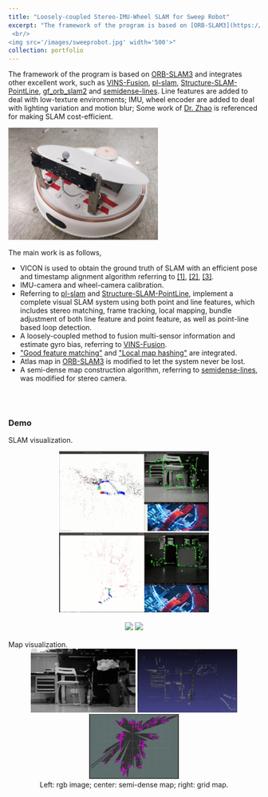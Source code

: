 ```yaml
---
title: "Loosely-coupled Stereo-IMU-Wheel SLAM for Sweep Robot"
excerpt: "The framework of the program is based on [ORB-SLAM3](https://github.com/UZ-SLAMLab/ORB_SLAM3.git) and integrates other excellent work, such as [VINS-Fusion](https://github.com/HKUST-Aerial-Robotics/VINS-Fusion.git), [pl-slam](https://github.com/rubengooj/pl-slam.git), [Structure-SLAM-PointLine](https://github.com/yanyan-li/Structure-SLAM-PointLine.git), [gf_orb_slam2](https://github.com/ivalab/gf_orb_slam2.git) and [semidense-lines](https://github.com/shidahe/semidense-lines.git). Line features are added to deal with low-texture environments; IMU, wheel encoder are added to deal with lighting variation and motion blur; Some work of [Dr. Zhao](https://github.com/YipuZhao) is referenced for making SLAM cost-efficient.
 <br/>
<img src='/images/sweeprobot.jpg' width='500'>"
collection: portfolio
---
```


The framework of the program is based on [ORB-SLAM3](https://github.com/UZ-SLAMLab/ORB_SLAM3.git) and integrates other excellent work, such as [VINS-Fusion](https://github.com/HKUST-Aerial-Robotics/VINS-Fusion.git), [pl-slam](https://github.com/rubengooj/pl-slam.git), [Structure-SLAM-PointLine](https://github.com/yanyan-li/Structure-SLAM-PointLine.git), [gf_orb_slam2](https://github.com/ivalab/gf_orb_slam2.git) and [semidense-lines](https://github.com/shidahe/semidense-lines.git). Line features are added to deal with low-texture environments; IMU, wheel encoder are added to deal with lighting variation and motion blur; Some work of [Dr. Zhao](https://github.com/YipuZhao) is referenced for making SLAM cost-efficient.

<img src='/images/sweeprobot.jpg' width='300'>

The main work is as follows,
+ VICON is used to obtain the ground truth of SLAM with an efficient pose and timestamp alignment algorithm referring to [[1]](https://igl.ethz.ch/projects/ARAP/svd_rot.pdf), [[2]](https://ntrs.nasa.gov/archive/nasa/casi.ntrs.nasa.gov/20070017872.pdf), [[3]](https://furgalep.github.io/bib/furgale_iros13.pdf).
+ IMU-camera and wheel-camera calibration.
+ Referring to [pl-slam](https://github.com/rubengooj/pl-slam.git) and [Structure-SLAM-PointLine](https://github.com/yanyan-li/Structure-SLAM-PointLine.git), implement a complete visual SLAM system using both point and line features, which includes stereo matching, frame tracking, local mapping, bundle adjustment of both line feature and point feature, as well as point-line based loop detection.
+ A loosely-coupled method to fusion multi-sensor information and estimate gyro bias, referring to [VINS-Fusion](https://github.com/HKUST-Aerial-Robotics/VINS-Fusion.git).
+ ["Good feature matching"](https://arxiv.org/abs/2001.00714) and ["Local map hashing"](https://ieeexplore.ieee.org/document/8794046) are integrated.
+ Atlas map in [ORB-SLAM3](https://arxiv.org/pdf/2007.11898.pdf) is modified to let the system never be lost.
+ A semi-dense map construction algorithm, referring to [semidense-lines](https://github.com/shidahe/semidense-lines.git), was modified for stereo camera.
<br/>
<br/>

### Demo

SLAM visualization.
<div align=center >
    <img src="/images/ptlight.gif" width="300"/>    <img src="/images/ptdark.gif" width="300"/> 
</div>

<br/>
<div align=center >
    <img src="/images/pllight.gif" width="300"/>    <img src="/images/pldark.gif" width="300"/> 
</div>

<br/>
Map visualization.
<div align=center >
    <img src="/images/origin.png" width="210"/>  <img src="/images/semidense.png" width="200"/>  <img src="/images/grid.png" width="180"/>
</div>
<div align=center >
Left: rgb image; center: semi-dense map; right: grid map.
</div>
